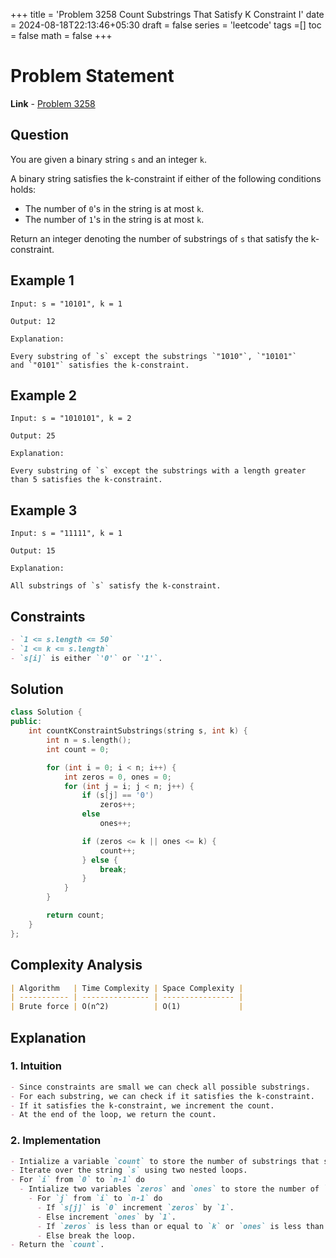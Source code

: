 +++
title = 'Problem 3258 Count Substrings That Satisfy K Constraint I'
date = 2024-08-18T22:13:46+05:30
draft = false
series = 'leetcode'
tags =[]
toc = false
math = false
+++

# Problem Statement

**Link** - [Problem 3258](https://leetcode.com/problems/count-substrings-that-satisfy-k-constraint-i/description/)

## Question

You are given a binary string `s` and an integer `k`.

A binary string satisfies the k-constraint if either of the following conditions holds:

- The number of `0`'s in the string is at most `k`.
- The number of `1`'s in the string is at most `k`.

Return an integer denoting the number of
substrings of `s` that satisfy the k-constraint.

## Example 1

```
Input: s = "10101", k = 1

Output: 12

Explanation:

Every substring of `s` except the substrings `"1010"`, `"10101"`
and `"0101"` satisfies the k-constraint.
```

## Example 2

```
Input: s = "1010101", k = 2

Output: 25

Explanation:

Every substring of `s` except the substrings with a length greater than 5 satisfies the k-constraint.
```

## Example 3

```
Input: s = "11111", k = 1

Output: 15

Explanation:

All substrings of `s` satisfy the k-constraint.
```

## Constraints

```markdown
- `1 <= s.length <= 50`
- `1 <= k <= s.length`
- `s[i]` is either `'0'` or `'1'`.
```

## Solution

```cpp
class Solution {
public:
    int countKConstraintSubstrings(string s, int k) {
        int n = s.length();
        int count = 0;

        for (int i = 0; i < n; i++) {
            int zeros = 0, ones = 0;
            for (int j = i; j < n; j++) {
                if (s[j] == '0')
                    zeros++;
                else
                    ones++;

                if (zeros <= k || ones <= k) {
                    count++;
                } else {
                    break;
                }
            }
        }

        return count;
    }
};
```

## Complexity Analysis

```markdown
| Algorithm   | Time Complexity | Space Complexity |
| ----------- | --------------- | ---------------- |
| Brute force | O(n^2)          | O(1)             |
```

## Explanation

### 1. Intuition

```markdown
- Since constraints are small we can check all possible substrings.
- For each substring, we can check if it satisfies the k-constraint.
- If it satisfies the k-constraint, we increment the count.
- At the end of the loop, we return the count.
```

### 2. Implementation

```markdown
- Intialize a variable `count` to store the number of substrings that satisfy the k-constraint.
- Iterate over the string `s` using two nested loops.
- For `i` from `0` to `n-1` do
  - Intialize two variables `zeros` and `ones` to store the number of `0`'s and `1`'s in the substring.
    - For `j` from `i` to `n-1` do
      - If `s[j]` is `0` increment `zeros` by `1`.
      - Else increment `ones` by `1`.
      - If `zeros` is less than or equal to `k` or `ones` is less than or equal to `k` increment `count` by `1`.
      - Else break the loop.
- Return the `count`.
```
